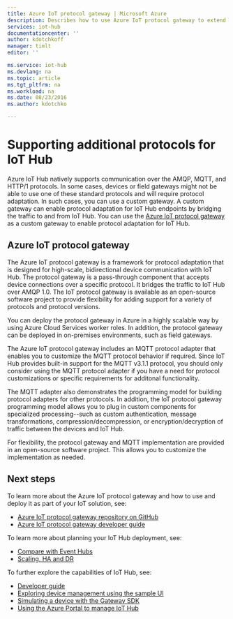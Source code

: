 ```yaml
---
title: Azure IoT protocol gateway | Microsoft Azure
description: Describes how to use Azure IoT protocol gateway to extend the capabilities and protocol support of Azure IoT Hub.
services: iot-hub
documentationcenter: ''
author: kdotchkoff
manager: timlt
editor: ''

ms.service: iot-hub
ms.devlang: na
ms.topic: article
ms.tgt_pltfrm: na
ms.workload: na
ms.date: 08/23/2016
ms.author: kdotchko

---
```

# Supporting additional protocols for IoT Hub
Azure IoT Hub natively supports communication over the AMQP, MQTT, and HTTP/1 protocols. In some cases, devices or field gateways might not be able to use one of these standard protocols and will require protocol adaptation. In such cases, you can use a custom gateway. A custom gateway can enable protocol adaptation for IoT Hub endpoints by bridging the traffic to and from IoT Hub. You can use the [Azure IoT protocol gateway](https://github.com/Azure/azure-iot-protocol-gateway/blob/master/README.md) as a custom gateway to enable protocol adaptation for IoT Hub.

## Azure IoT protocol gateway
The Azure IoT protocol gateway is a framework for protocol adaptation that is designed for high-scale, bidirectional device communication with IoT Hub. The protocol gateway is a pass-through component that accepts device connections over a specific protocol. It bridges the traffic to IoT Hub over AMQP 1.0. The IoT protocol gateway is available as an open-source software project to provide flexibility for adding support for a variety of protocols and protocol versions.

You can deploy the protocol gateway in Azure in a highly scalable way by using Azure Cloud Services worker roles. In addition, the protocol gateway can be deployed in on-premises environments, such as field gateways.

The Azure IoT protocol gateway includes an MQTT protocol adapter that enables you to customize the MQTT protocol behavior if required. Since IoT Hub provides built-in support for the MQTT v3.1.1 protocol, you should only consider using the MQTT protocol adapter if you have a need for protocol customizations or specific requirements for additonal functionality.

The MQTT adapter also demonstrates the programming model for building protocol adapters for other protocols. In addition, the IoT protocol gateway programming model allows you to plug in custom components for specialized processing--such as custom authentication, message transformations, compression/decompression, or encryption/decryption of traffic between the devices and IoT Hub.

For flexibility, the protocol gateway and MQTT implementation are provided in an open-source software project. This allows you to customize the implementation as needed.

## Next steps
To learn more about the Azure IoT protocol gateway and how to use and deploy it as part of your IoT solution, see:

* [Azure IoT protocol gateway repository on GitHub](https://github.com/Azure/azure-iot-protocol-gateway/blob/master/README.md)
* [Azure IoT protocol gateway developer guide](https://github.com/Azure/azure-iot-protocol-gateway/blob/master/docs/DeveloperGuide.md)

To learn more about planning your IoT Hub deployment, see:

* [Compare with Event Hubs][lnk-compare]
* [Scaling, HA and DR][lnk-scaling]

To further explore the capabilities of IoT Hub, see:

* [Developer guide][lnk-devguide]
* [Exploring device management using the sample UI][lnk-dmui]
* [Simulating a device with the Gateway SDK][lnk-gateway]
* [Using the Azure Portal to manage IoT Hub][lnk-portal]

[lnk-compare]: iot-hub-compare-event-hubs.md
[lnk-scaling]: iot-hub-scaling.md
[lnk-devguide]: iot-hub-devguide.md
[lnk-dmui]: iot-hub-device-management-ui-sample.md
[lnk-gateway]: iot-hub-linux-gateway-sdk-simulated-device.md
[lnk-portal]: iot-hub-manage-through-portal.md
